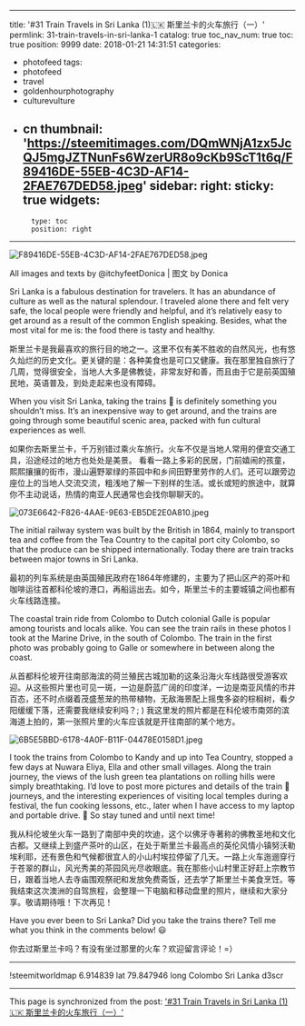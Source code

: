 
---
title: '#31 Train Travels in Sri Lanka (1)🇱🇰 斯里兰卡的火车旅行（一）'
permlink: 31-train-travels-in-sri-lanka-1
catalog: true
toc_nav_num: true
toc: true
position: 9999
date: 2018-01-21 14:31:51
categories:
- photofeed
tags:
- photofeed
- travel
- goldenhourphotography
- culturevulture
- cn
thumbnail: 'https://steemitimages.com/DQmWNjA1zx5JcQJ5mgJZTNunFs6WzerUR8o9cKb9ScT1t6q/F89416DE-55EB-4C3D-AF14-2FAE767DED58.jpeg'
sidebar:
    right:
        sticky: true
widgets:
    -
        type: toc
        position: right
---


![F89416DE-55EB-4C3D-AF14-2FAE767DED58.jpeg](https://steemitimages.com/DQmWNjA1zx5JcQJ5mgJZTNunFs6WzerUR8o9cKb9ScT1t6q/F89416DE-55EB-4C3D-AF14-2FAE767DED58.jpeg)

All images and texts by @itchyfeetDonica | 图文 by Donica 

Sri Lanka is a fabulous destination for travelers. It has an abundance of culture as well as the natural splendour. I traveled alone there and felt very safe, the local people were friendly and helpful, and it’s relatively easy to get around as a result of the common English speaking. Besides, what the most vital for me is: the food there is tasty and healthy. 

斯里兰卡是我最喜欢的旅行目的地之一。这里不仅有美不胜收的自然风光，也有悠久灿烂的历史文化。更关键的是：各种美食也是可口又健康。我在那里独自旅行了几周，觉得很安全，当地人大多是佛教徒，非常友好和善，而且由于它是前英国殖民地，英语普及，到处走起来也没有障碍。

When you visit Sri Lanka, taking the trains 🚊 is definitely something you shouldn’t miss. It’s an inexpensive way to get around, and the trains are going through some beautiful scenic area, packed with fun cultural experiences as well.

如果你去斯里兰卡，千万别错过乘火车旅行。火车不仅是当地人常用的便宜交通工具，沿途经过的地方也处处是美景。 看看一路上多彩的民居，门前嬉闹的孩童，熙熙攘攘的街市，漫山遍野翠绿的茶园中和乡间田野里劳作的人们。还可以跟旁边座位上的当地人交流交流，粗浅地了解一下别样的生活。或长或短的旅途中，就算你不主动说话，热情的南亚人民通常也会找你聊聊天的。

![073E6642-F826-4AAE-9E63-EB5DE2E0A810.jpeg](https://steemitimages.com/DQmZCPGccLXa1pSun2y5F2i9R5Yau1isj7AS4RV2atpqBe5/073E6642-F826-4AAE-9E63-EB5DE2E0A810.jpeg)

The initial railway system was built by the British in 1864, mainly to transport tea and coffee from the Tea Country to the capital port city Colombo, so that the produce can be shipped internationally. Today there are train tracks between major towns in Sri Lanka. 

最初的列车系统是由英国殖民政府在1864年修建的，主要为了把山区产的茶叶和咖啡运往首都科伦坡的港口，再船运出去。如今，斯里兰卡的主要城镇之间也都有火车线路连接。

The coastal train ride from Colombo to Dutch colonial Galle is popular among tourists and locals alike. You can see the train rails in these photos I took at the Marine Drive, in the south of Colombo. The train in the first photo was probably going to Galle or somewhere in between along the coast.

从首都科伦坡开往南部海滨的荷兰殖民古城加勒的这条沿海火车线路很受游客欢迎。从这些照片里也可见一斑，一边是蔚蓝广阔的印度洋，一边是南亚风情的市井百态，还不时点缀着茂盛葱茏的热带植物，无敌海景配上摇曳多姿的棕榈树，看夕阳缓缓下落，还需要我继续安利吗？; )  我这里发的照片都是在科伦坡市南郊的滨海道上拍的，第一张照片里的火车应该就是开往南部的某个地方。


![6B5E5BBD-6178-4A0F-B11F-04478E0158D1.jpeg](https://steemitimages.com/DQmfSD1qhvCf5aEFxEkWEvij4LBX7AfmJgQMBsooogRSwkW/6B5E5BBD-6178-4A0F-B11F-04478E0158D1.jpeg)

I took the trains from Colombo to Kandy and up into Tea Country, stopped a few days at Nuwara Eliya, Ella and other small villages. Along the train journey, the views of the lush green tea plantations on rolling hills were simply breathtaking. I’d love to post more pictures and details of the train 🚂 journeys, and the interesting experiences of visiting local temples during a festival, the fun cooking lessons, etc., later when I have access to my laptop and portable drive. 🙂 So stay tuned and until next time! 

我从科伦坡坐火车一路到了南部中央的坎迪，这个以佛牙寺著称的佛教圣地和文化古都。又继续上到盛产茶叶的山区，在处于斯里兰卡最高点的英伦风情小镇努沃勒埃利耶，还有景色和气候都很宜人的小山村埃拉停留了几天。一路上火车迤逦穿行于苍翠的群山，风光秀美的茶园风光尽收眼底。我在那些小山村里正好赶上宗教节日，跟着当地人去寺庙围观祭祀和发放免费斋饭，还去学了斯里兰卡美食烹饪。等我结束这次澳洲的自驾旅程，会整理一下电脑和移动盘里的照片，继续和大家分享。敬请期待哦！下次再见！

Have you ever been to Sri Lanka? Did you take the trains there? Tell me what you think in the comments below! 😃

你去过斯里兰卡吗？有没有坐过那里的火车？欢迎留言评论！=）

***

!steemitworldmap 6.914839 lat 79.847946 long Colombo Sri Lanka d3scr

- - -

This page is synchronized from the post: ['#31 Train Travels in Sri Lanka (1)🇱🇰 斯里兰卡的火车旅行（一）'](https://steemit.com/@itchyfeetdonica/31-train-travels-in-sri-lanka-1)
